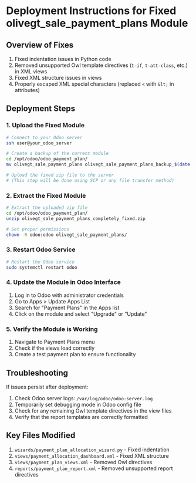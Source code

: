 # Deployment Instructions for Fixed olivegt_sale_payment_plans Module

## Overview of Fixes
1. Fixed indentation issues in Python code
2. Removed unsupported Owl template directives (`t-if`, `t-att-class`, etc.) in XML views
3. Fixed XML structure issues in views
4. Properly escaped XML special characters (replaced `<` with `&lt;` in attributes)

## Deployment Steps

### 1. Upload the Fixed Module

```bash
# Connect to your Odoo server
ssh user@your_odoo_server

# Create a backup of the current module
cd /opt/odoo/odoo_payment_plan/
mv olivegt_sale_payment_plans olivegt_sale_payment_plans_backup_$(date +%Y%m%d)

# Upload the fixed zip file to the server
# (This step will be done using SCP or any file transfer method)
```

### 2. Extract the Fixed Module

```bash
# Extract the uploaded zip file
cd /opt/odoo/odoo_payment_plan/
unzip olivegt_sale_payment_plans_completely_fixed.zip

# Set proper permissions
chown -R odoo:odoo olivegt_sale_payment_plans/
```

### 3. Restart Odoo Service

```bash
# Restart the Odoo service
sudo systemctl restart odoo
```

### 4. Update the Module in Odoo Interface

1. Log in to Odoo with administrator credentials
2. Go to Apps > Update Apps List
3. Search for "Payment Plans" in the Apps list
4. Click on the module and select "Upgrade" or "Update"

### 5. Verify the Module is Working

1. Navigate to Payment Plans menu
2. Check if the views load correctly
3. Create a test payment plan to ensure functionality

## Troubleshooting

If issues persist after deployment:

1. Check Odoo server logs: `/var/log/odoo/odoo-server.log`
2. Temporarily set debugging mode in Odoo config file
3. Check for any remaining Owl template directives in the view files
4. Verify that the report templates are correctly formatted

## Key Files Modified

1. `wizards/payment_plan_allocation_wizard.py` - Fixed indentation
2. `views/payment_allocation_dashboard.xml` - Fixed XML structure
3. `views/payment_plan_views.xml` - Removed Owl directives
4. `reports/payment_plan_report.xml` - Removed unsupported report directives
